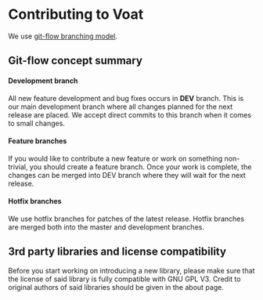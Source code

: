# Contributing to Voat

We use [git-flow branching model](http://nvie.com/posts/a-successful-git-branching-model/"). 

## Git-flow concept summary

#### Development branch
All new feature development and bug fixes occurs in **DEV** branch. This is our main development branch where all changes planned for the next release are placed. We accept direct commits to this branch when it comes to small changes.

#### Feature branches
If you would like to contribute a new feature or work on something non-trivial, you should create a feature branch. Once your work is complete, the changes can be merged into DEV branch where they will wait for the next release.

#### Hotfix branches
We use hotfix branches for patches of the latest release. Hotfix branches are merged both into the master and development branches.

## 3rd party libraries and license compatibility
Before you start working on introducing a new library, please make sure that the license of said library is fully compatible with GNU GPL V3. Credit to original authors of said libraries should be given in the about page.